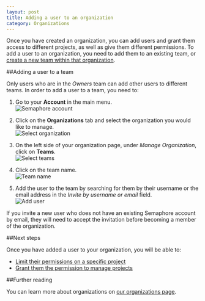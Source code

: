 ```yaml
---
layout: post
title: Adding a user to an organization
category: Organizations
---
```


Once you have created an organization, you can add users and grant them access
to different projects, as well as give them different permissions. To add a user
 to an organization, you need to add them to an existing team, or
[create a new team within that organization](/docs/organizations/creating-a-team.html).

##Adding a user to a team

Only users who are in the _Owners_ team can add other users to different teams.
In order to add a user to a team, you need to:

1. Go to your **Account** in the main menu.
  <br><img src="/docs/assets/img/setting-up-an-organization/account.png" alt="Semaphore account" class="img-responsive img-bordered">

2. Click on the **Organizations** tab and select the organization you would like
to manage.
  <br><img src="/docs/assets/img/can-i-limit-the-permissions-a-user-has-on-a-specific-project/select-organization.png" alt="Select organization" class="img-responsive img-bordered">

3. On the left side of your organization page, under _Manage Organization_,
click on **Teams**.
  <br><img src="/docs/assets/img/can-i-limit-the-permissions-a-user-has-on-a-specific-project/teams.png" alt="Select teams" class="img-responsive img-bordered">

4. Click on the team name.
  <br><img src="/docs/assets/img/can-i-limit-the-permissions-a-user-has-on-a-specific-project/team-name.png" alt="Team name" class="img-responsive img-bordered">

5. Add the user to the team by searching for them by their username
or the email address in the _Invite by username or email_ field.
  <br><img src="/docs/assets/img/adding-a-user-to-an-organization/add-user-to-a-team.png" alt="Add user" class="img-responsive img-bordered">

If you invite a new user who does not have an existing Semaphore account by
email, they will need to accept the invitation before becoming a member of the
organization.

##Next steps

Once you have added a user to your organization, you will be able to:

- [Limit their permissions on a specific project](/docs/organizations/can-i-limit-the-permissions-a-user-has-on-a-specific-project.html)
- [Grant them the permission to manage projects](/docs/organizations/granting-users-permission-to-manage-projects-within-an-organization.html)

##Further reading

You can learn more about organizations on [our organizations page](/docs/organizations/about-organizations.html).
